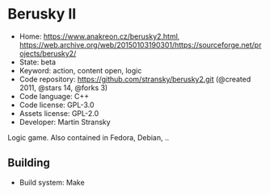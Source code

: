 # Berusky II

- Home: https://www.anakreon.cz/berusky2.html, https://web.archive.org/web/20150103190301/https://sourceforge.net/projects/berusky2/
- State: beta
- Keyword: action, content open, logic
- Code repository: https://github.com/stransky/berusky2.git (@created 2011, @stars 14, @forks 3)
- Code language: C++
- Code license: GPL-3.0
- Assets license: GPL-2.0
- Developer: Martin Stransky

Logic game.
Also contained in Fedora, Debian, ..

## Building

- Build system: Make
